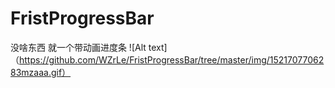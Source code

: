 
# FristProgressBar 
没啥东西 就一个带动画进度条
![Alt text]（https://github.com/WZrLe/FristProgressBar/tree/master/img/1521707706283mzaaa.gif）
